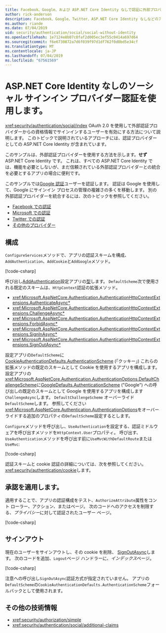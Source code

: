 ```yaml
---
title: Facebook、Google、および ASP.NET Core Identity なしで認証に外部プロバイダー
author: rick-anderson
description: Facebook、Google、Twitter、ASP.NET Core Identity なしなどのアカウント ユーザー認証を使用しての説明。
ms.author: riande
ms.date: 07/04/2019
uid: security/authentication/social/social-without-identity
ms.openlocfilehash: 1e7124e8b07c0faf2d005ec3ef55c0414a697d64
ms.sourcegitcommit: f6e6730872a7d6f039f97d1df762f0d0bd5e34cf
ms.translationtype: MT
ms.contentlocale: ja-JP
ms.lasthandoff: 07/04/2019
ms.locfileid: "67561569"
---
```

# <a name="use-social-sign-in-provider-authentication-without-aspnet-core-identity"></a>ASP.NET Core Identity なしのソーシャル サインイン プロバイダー認証を使用します。

<xref:security/authentication/social/index> OAuth 2.0 を使用して外部認証プロバイダーからの資格情報でサインインするユーザーを有効にする方法について説明します。 このトピックで説明されているアプローチには、認証プロバイダーとしての ASP.NET Core Identity が含まれています。

このサンプルは、外部認証プロバイダーを使用する方法を示します。**せず**ASP.NET Core Identity です。 これは、すべての ASP.NET Core Identity では、機能を必要としないが、まだ信頼されている外部認証プロバイダーとの統合を必要とするアプリの場合に便利です。

このサンプルでは[Google 認証](xref:security/authentication/google-logins)ユーザーを認証します。 認証は Google を使用して、Google にサインイン プロセスの管理の複雑さの多くを移動します。 別の外部認証プロバイダーを統合するには、次のトピックを参照してください。

* [Facebook での認証](xref:security/authentication/facebook-logins)
* [Microsoft での認証](xref:security/authentication/microsoft-logins)
* [Twitter での認証](xref:security/authentication/twitter-logins)
* [その他のプロバイダー](xref:security/authentication/otherlogins)

## <a name="configuration"></a>構成

`ConfigureServices`メソッドで、アプリの認証スキームを構成、 `AddAuthentication`、`AddCookie`と`AddGoogle`メソッド。

[!code-csharp[](social-without-identity/sample/Startup.cs?name=snippet1)]

呼び出し[AddAuthentication](/dotnet/api/microsoft.extensions.dependencyinjection.authenticationservicecollectionextensions.addauthentication#Microsoft_Extensions_DependencyInjection_AuthenticationServiceCollectionExtensions_AddAuthentication_Microsoft_Extensions_DependencyInjection_IServiceCollection_System_Action_Microsoft_AspNetCore_Authentication_AuthenticationOptions__)設定アプリの[型](xref:Microsoft.AspNetCore.Authentication.AuthenticationOptions.DefaultScheme)します。 `DefaultScheme`次で使用される既定のスキームは、`HttpContext`認証の拡張メソッド。

* <xref:Microsoft.AspNetCore.Authentication.AuthenticationHttpContextExtensions.AuthenticateAsync*>
* <xref:Microsoft.AspNetCore.Authentication.AuthenticationHttpContextExtensions.ChallengeAsync*>
* <xref:Microsoft.AspNetCore.Authentication.AuthenticationHttpContextExtensions.ForbidAsync*>
* <xref:Microsoft.AspNetCore.Authentication.AuthenticationHttpContextExtensions.SignInAsync*>
* <xref:Microsoft.AspNetCore.Authentication.AuthenticationHttpContextExtensions.SignOutAsync*>

設定アプリの`DefaultScheme`に[CookieAuthenticationDefaults.AuthenticationScheme](xref:Microsoft.AspNetCore.Authentication.Cookies.CookieAuthenticationDefaults.AuthenticationScheme) (「クッキー」) これらの拡張メソッドの既定のスキームとして Cookie を使用するアプリを構成します。 設定アプリの<xref:Microsoft.AspNetCore.Authentication.AuthenticationOptions.DefaultChallengeScheme>に[GoogleDefaults.AuthenticationScheme](xref:Microsoft.AspNetCore.Authentication.Google.GoogleDefaults.AuthenticationScheme) ("Google") への呼び出しの既定のスキームとして Google を使用するアプリを構成します`ChallengeAsync`します。 `DefaultChallengeScheme` オーバーライド`DefaultScheme`します。 参照してください<xref:Microsoft.AspNetCore.Authentication.AuthenticationOptions>をオーバーライドする追加のプロパティの`DefaultScheme`設定するとします。

`Configure`メソッドを呼び出し、`UseAuthentication`を設定する、認証ミドルウェアを呼び出すメソッドを`HttpContext.User`プロパティ。 呼び出す、`UseAuthentication`メソッドを呼び出す前に`UseMvcWithDefaultRoute`または`UseMvc`:

[!code-csharp[](social-without-identity/sample/Startup.cs?name=snippet2)]

認証スキームと cookie 認証の詳細については、次を参照してください。<xref:security/authentication/cookie>します。

## <a name="applying-authorization"></a>承認を適用します。

適用することで、アプリの認証構成をテスト、`AuthorizeAttribute`属性をコント ローラー、アクション、またはページ。 次のコードへのアクセスを制限する、*プライバシー*に対して認証されたユーザー ページ。

[!code-csharp[](social-without-identity/sample/Pages/Privacy.cshtml.cs?name=snippet&highlight=1)]

## <a name="sign-out"></a>サインアウト

現在のユーザーをサインアウトし、その cookie を削除、 [SignOutAsync](/dotnet/api/microsoft.aspnetcore.authentication.authenticationhttpcontextextensions.signoutasync?view=aspnetcore-2.0)します。 次のコードを追加、`Logout`ページ ハンドラーに、*インデックス*ページ。

[!code-csharp[](social-without-identity/sample/Pages/Index.cshtml.cs?name=snippet&highlight=7-11)]

注意への呼び出し`SignOutAsync`認証方式が指定されていません。 アプリの`DefaultScheme`の`CookieAuthenticationDefaults.AuthenticationScheme`フォールバックとして使用されます。

## <a name="additional-resources"></a>その他の技術情報

* <xref:security/authorization/simple>
* <xref:security/authentication/social/additional-claims>
